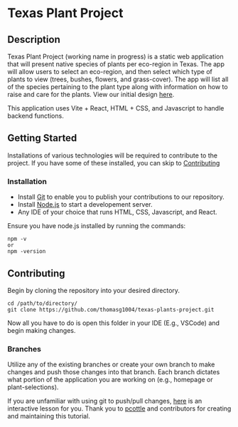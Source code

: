 # Texas Plant Project


## Description
Texas Plant Project (working name in progress) is a static web application that will present native species of plants per eco-region in Texas. The app will allow users to select an eco-region, and then select which type of plants to view (trees, bushes, flowers, and grass-cover). The app will list all of the species pertaining to the plant type along with information on how to raise and care for the plants. View our initial design [here](https://www.figma.com/file/83ZMMq4ScZRRF6vEQ2NBj8/The-Plant-Project?type=design&node-id=0%3A1&mode=design&t=dDONEcS1YqkIU2Aa-1).

This application uses Vite + React, HTML + CSS, and Javascript to handle backend functions. 


## Getting Started 
Installations of various technologies will be required to contribute to the project. If you have some of these installed, you can skip to [Contributing](#-contributing) 


### Installation
- Install [Git](https://git-scm.com/downloads) to enable you to publish your contributions to our repository. 
- Install [Node.js](https://nodejs.org/en/download) to start a developement server.
- Any IDE of your choice that runs HTML, CSS, Javascript, and React.

Ensure you have node.js installed by running the commands:
```
npm -v
or
npm -version
```


## Contributing 
Begin by cloning the repository into your desired directory.
```
cd /path/to/directory/
git clone https://github.com/thomasg1004/texas-plants-project.git
```
Now all you have to do is open this folder in your IDE (E.g., VSCode) and begin making changes.  



### Branches
Utilize any of the existing branches or create your own branch to make changes and push those changes into that branch. Each branch dictates what portion of the application you are working on (e.g., homepage or plant-selections).

If you are unfamiliar with using git to push/pull changes, [here](https://learngitbranching.js.org/) is an interactive lesson for you. Thank you to [pcottle](https://github.com/pcottle/learnGitBranching) and contributors for creating and maintaining this tutorial. 